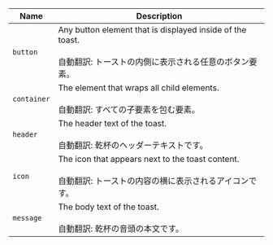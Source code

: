 | Name        | Description                                                                                                                 |
| ----------- | --------------------------------------------------------------------------------------------------------------------------- |
| `button`    | Any button element that is displayed inside of the toast.<br /><br />自動翻訳: トーストの内側に表示される任意のボタン要素。 |
| `container` | The element that wraps all child elements.<br /><br />自動翻訳: すべての子要素を包む要素。                                  |
| `header`    | The header text of the toast.<br /><br />自動翻訳: 乾杯のヘッダーテキストです。                                             |
| `icon`      | The icon that appears next to the toast content.<br /><br />自動翻訳: トーストの内容の横に表示されるアイコンです。          |
| `message`   | The body text of the toast.<br /><br />自動翻訳: 乾杯の音頭の本文です。                                                     |
